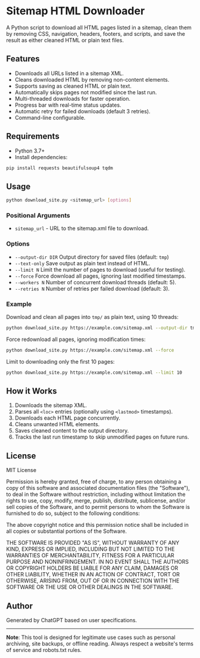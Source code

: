 # Sitemap HTML Downloader

A Python script to download all HTML pages listed in a sitemap, clean them by removing CSS, navigation, headers, footers, and scripts, and save the result as either cleaned HTML or plain text files.

## Features

- Downloads all URLs listed in a sitemap XML.
- Cleans downloaded HTML by removing non-content elements.
- Supports saving as cleaned HTML or plain text.
- Automatically skips pages not modified since the last run.
- Multi-threaded downloads for faster operation.
- Progress bar with real-time status updates.
- Automatic retry for failed downloads (default 3 retries).
- Command-line configurable.

## Requirements

- Python 3.7+
- Install dependencies:

```bash
pip install requests beautifulsoup4 tqdm
```

## Usage

```bash
python download_site.py <sitemap_url> [options]
```

### Positional Arguments

- `sitemap_url` - URL to the sitemap.xml file to download.

### Options

- `--output-dir DIR`     Output directory for saved files (default: `tmp`)
- `--text-only`          Save output as plain text instead of HTML.
- `--limit N`            Limit the number of pages to download (useful for testing).
- `--force`              Force download all pages, ignoring last modified timestamps.
- `--workers N`          Number of concurrent download threads (default: 5).
- `--retries N`          Number of retries per failed download (default: 3).

### Example

Download and clean all pages into `tmp/` as plain text, using 10 threads:

```bash
python download_site.py https://example.com/sitemap.xml --output-dir tmp --text-only --workers 10
```

Force redownload all pages, ignoring modification times:

```bash
python download_site.py https://example.com/sitemap.xml --force
```

Limit to downloading only the first 10 pages:

```bash
python download_site.py https://example.com/sitemap.xml --limit 10
```

## How it Works

1. Downloads the sitemap XML.
2. Parses all `<loc>` entries (optionally using `<lastmod>` timestamps).
3. Downloads each HTML page concurrently.
4. Cleans unwanted HTML elements.
5. Saves cleaned content to the output directory.
6. Tracks the last run timestamp to skip unmodified pages on future runs.

## License

MIT License

Permission is hereby granted, free of charge, to any person obtaining a copy
of this software and associated documentation files (the "Software"), to deal
in the Software without restriction, including without limitation the rights
to use, copy, modify, merge, publish, distribute, sublicense, and/or sell
copies of the Software, and to permit persons to whom the Software is
furnished to do so, subject to the following conditions:

The above copyright notice and this permission notice shall be included in all
copies or substantial portions of the Software.

THE SOFTWARE IS PROVIDED "AS IS", WITHOUT WARRANTY OF ANY KIND, EXPRESS OR
IMPLIED, INCLUDING BUT NOT LIMITED TO THE WARRANTIES OF MERCHANTABILITY,
FITNESS FOR A PARTICULAR PURPOSE AND NONINFRINGEMENT. IN NO EVENT SHALL THE
AUTHORS OR COPYRIGHT HOLDERS BE LIABLE FOR ANY CLAIM, DAMAGES OR OTHER
LIABILITY, WHETHER IN AN ACTION OF CONTRACT, TORT OR OTHERWISE, ARISING FROM,
OUT OF OR IN CONNECTION WITH THE SOFTWARE OR THE USE OR OTHER DEALINGS IN THE
SOFTWARE.

## Author

Generated by ChatGPT based on user specifications.

---

**Note**: This tool is designed for legitimate use cases such as personal archiving, site backups, or offline reading. Always respect a website's terms of service and robots.txt rules.

